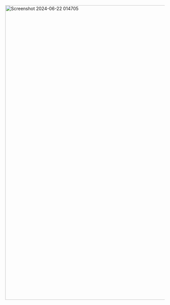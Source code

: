 
<img width="932" alt="Screenshot 2024-06-22 014705" src="https://github.com/svetlanasieber/Software-Engineering--Path-SoftUni/assets/135451084/8868373b-56b4-4a60-8d63-83d43fe2e925">
